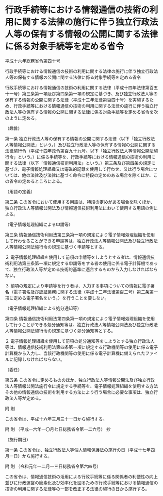 # 行政手続等における情報通信の技術の利用に関する法律の施行に伴う独立行政法人等の保有する情報の公開に関する法律に係る対象手続等を定める省令

平成十六年総務省令第四十号

行政手続等における情報通信の技術の利用に関する法律の施行に伴う独立行政法人等の保有する情報の公開に関する法律に係る対象手続等を定める省令

行政手続等における情報通信の技術の利用に関する法律（平成十四年法律第百五十一号）第三条第一項及び第四条第一項の規定に基づき、及び独立行政法人等の保有する情報の公開に関する法律（平成十三年法律第百四十号）を実施するため、行政手続等における情報通信の技術の利用に関する法律の施行に伴う独立行政法人等の保有する情報の公開に関する法律に係る対象手続等を定める省令を次のように定める。

（趣旨）

第一条 独立行政法人等の保有する情報の公開に関する法律（以下「独立行政法人等情報公開法」という。）及び独立行政法人等の保有する情報の公開に関する法律施行令（平成十四年政令第百九十九号。以下「独立行政法人等情報公開法施行令」という。）に係る手続等を、行政手続等における情報通信の技術の利用に関する法律（以下「情報通信技術利用法」という。）第三条及び第四条の規定に基づき、電子情報処理組織又は電磁的記録を使用して行わせ、又は行う場合については、他の法律及び法律に基づく命令に特段の定めのある場合を除くほか、この省令の定めるところによる。

（用語の定義）

第二条 この省令において使用する用語は、特段の定めがある場合を除くほか、独立行政法人等情報公開法及び情報通信技術利用法において使用する用語の例による。

（電子情報処理組織による申請等）

第三条 情報通信技術利用法第三条第一項の規定により電子情報処理組織を使用して行わせることができる申請等は、独立行政法人等情報公開法及び独立行政法人等情報公開法施行令の規定に基づく申請等とする。

２ 電子情報処理組織を使用して前項の申請等をしようとする者は、情報通信技術利用法第三条第一項に規定する申請等をする者の使用に係る電子計算機であって、独立行政法人等が定める技術的基準に適合するものから入力しなければならない。

３ 前項の規定により申請等を行う者は、入力する事項についての情報に電子署名（電子署名及び認証業務に関する法律（平成十二年法律第百二号）第二条第一項に定める電子署名をいう。）を行うことを要しない。

（電子情報処理組織による処分通知等）

第四条 情報通信技術利用法第四条第一項の規定により電子情報処理組織を使用して行うことができる処分通知等は、独立行政法人等情報公開法及び独立行政法人等情報公開法施行令の規定に基づく処分通知等とする。

２ 電子情報処理組織を使用して前項の処分通知等をしようとする独立行政法人等は、情報通信技術利用法第四条第一項に規定する行政機関等の使用に係る電子計算機から入力し、当該行政機関等の使用に係る電子計算機に備えられたファイルに記録しなければならない。

（委任）

第五条 この省令に定めるもののほか、独立行政法人等情報公開法及び独立行政法人等情報公開法施行令に規定する手続等を、電子情報処理組織を使用する方法その他の情報通信の技術を利用する方法により行う場合に必要な事項は、独立行政法人等が定める。

附 則

この省令は、平成十六年三月三十一日から施行する。

附 則 （平成一六年一〇月七日総務省令第一二六号） 抄

（施行期日）

第一条 この省令は、独立行政法人等個人情報保護法の施行の日（平成十七年四月一日）から施行する。

附 則 （令和元年一二月一三日総務省令第六四号）

この省令は、情報通信技術の活用による行政手続等に係る関係者の利便性の向上並びに行政運営の簡素化及び効率化を図るための行政手続等における情報通信の技術の利用に関する法律等の一部を改正する法律の施行の日から施行する。
